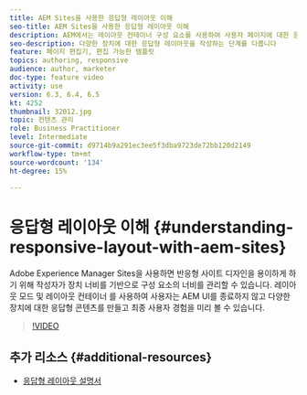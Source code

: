 ```yaml
---
title: AEM Sites을 사용한 응답형 레이아웃 이해
seo-title: AEM Sites을 사용한 응답형 레이아웃 이해
description: AEM에서는 레이아웃 컨테이너 구성 요소를 사용하여 사용자 페이지에 대한 응답형 레이아웃을 보유할 수 있습니다. 응답형 레이아웃을 사용하여 컨텐츠 작성자는 다양한 장치를 위한 응답형 컨텐츠를 만들고 AEM 내에서 최종 사용자 경험을 미리 볼 수 있습니다.
seo-description: 다양한 장치에 대한 응답형 레이아웃을 작성하는 단계를 다룹니다
feature: 페이지 편집기, 편집 가능한 템플릿
topics: authoring, responsive
audience: author, marketer
doc-type: feature video
activity: use
version: 6.3, 6.4, 6.5
kt: 4252
thumbnail: 32012.jpg
topic: 컨텐츠 관리
role: Business Practitioner
level: Intermediate
source-git-commit: d9714b9a291ec3ee5f3dba9723de72bb120d2149
workflow-type: tm+mt
source-wordcount: '134'
ht-degree: 15%

---
```



# 응답형 레이아웃 이해 {#understanding-responsive-layout-with-aem-sites}

Adobe Experience Manager Sites을 사용하면 반응형 사이트 디자인을 용이하게 하기 위해 작성자가 장치 너비를 기반으로 구성 요소의 너비를 관리할 수 있습니다. 레이아웃 모드 및 레이아웃 컨테이너 를 사용하여 사용자는 AEM UI를 종료하지 않고 다양한 장치에 대한 응답형 콘텐츠를 만들고 최종 사용자 경험을 미리 볼 수 있습니다.

>[!VIDEO](https://video.tv.adobe.com/v/32012?quality=12&learn=on)

## 추가 리소스 {#additional-resources}

* [응답형 레이아웃 설명서](https://docs.adobe.com/content/help/en/experience-manager-65/authoring/siteandpage/responsive-layout.html)
